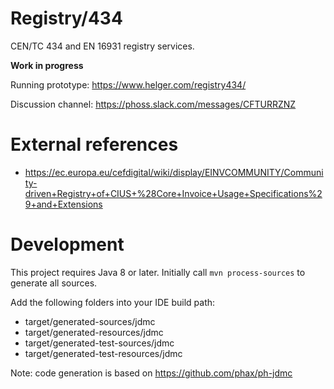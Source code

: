 # Registry/434

CEN/TC 434 and EN 16931 registry services.

**Work in progress**

Running prototype: https://www.helger.com/registry434/

Discussion channel: https://phoss.slack.com/messages/CFTURRZNZ

# External references

* https://ec.europa.eu/cefdigital/wiki/display/EINVCOMMUNITY/Community-driven+Registry+of+CIUS+%28Core+Invoice+Usage+Specifications%29+and+Extensions

# Development

This project requires Java 8 or later.
Initially call `mvn process-sources` to generate all sources.

Add the following folders into your IDE build path:
* target/generated-sources/jdmc
* target/generated-resources/jdmc
* target/generated-test-sources/jdmc
* target/generated-test-resources/jdmc

Note: code generation is based on https://github.com/phax/ph-jdmc

